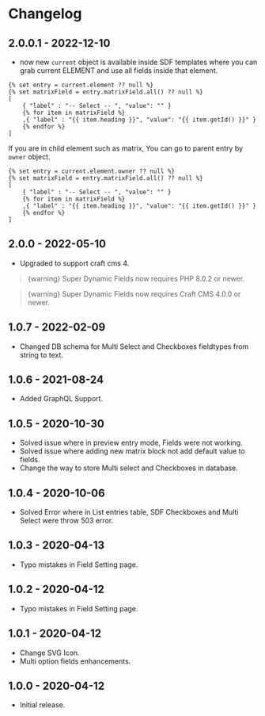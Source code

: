 # Changelog

## 2.0.0.1 - 2022-12-10
- now new `current` object is available inside SDF templates where you can grab current ELEMENT and use all fields inside that element.
```
{% set entry = current.element ?? null %}
{% set matrixField = entry.matrixField.all() ?? null %}
[
    { "label" : "-- Select -- ", "value": "" }
    {% for item in matrixField %}
    ,{ "label" : "{{ item.heading }}", "value": "{{ item.getId() }}" }
    {% endfor %}
]
```

If you are in child element such as matrix, You can go to parent entry by `owner` object.
```
{% set entry = current.element.owner ?? null %}
{% set matrixField = entry.matrixField.all() ?? null %}
[
    { "label" : "-- Select -- ", "value": "" }
    {% for item in matrixField %}
    ,{ "label" : "{{ item.heading }}", "value": "{{ item.getId() }}" }
    {% endfor %}
]
```

## 2.0.0 - 2022-05-10
- Upgraded to support craft cms 4.

> {warning} Super Dynamic Fields now requires PHP 8.0.2 or newer.

> {warning} Super Dynamic Fields now requires Craft CMS 4.0.0 or newer.

## 1.0.7 - 2022-02-09
- Changed DB schema for Multi Select and Checkboxes fieldtypes from string to text.

## 1.0.6 - 2021-08-24
- Added GraphQL Support.

## 1.0.5 - 2020-10-30
- Solved issue where in preview entry mode, Fields were not working.
- Solved issue where adding new matrix block not add default value to fields.
- Change the way to store Multi select and Checkboxes in database.

## 1.0.4 - 2020-10-06
- Solved Error where in List entries table, SDF Checkboxes and Multi Select were throw 503 error.

## 1.0.3 - 2020-04-13
- Typo mistakes in Field Setting page.

## 1.0.2 - 2020-04-12
- Typo mistakes in Field Setting page.

## 1.0.1 - 2020-04-12
- Change SVG Icon.
- Multi option fields enhancements.

## 1.0.0 - 2020-04-12
- Initial release.
